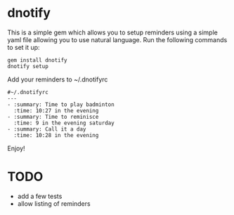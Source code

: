 dnotify
=======

This is a simple gem which allows you to setup reminders using a simple yaml file allowing you to use natural language. Run the following commands to set it up:

    gem install dnotify
    dnotify setup

Add your reminders to ~/.dnotifyrc

    #~/.dnotifyrc
    --- 
    - :summary: Time to play badminton
      :time: 10:27 in the evening
    - :summary: Time to reminisce
      :time: 9 in the evening saturday
    - :summary: Call it a day
      :time: 10:28 in the evening

Enjoy!

TODO
====
- add a few tests
- allow listing of reminders
